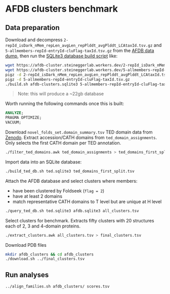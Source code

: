 # AFDB clusters benchmark
## Data preparation
Download and decompress `2-repId_isDark_nMem_repLen_avgLen_repPlddt_avgPlddt_LCAtaxId.tsv.gz` and
`5-allmembers-repId-entryId-cluFlag-taxId.tsv.gz` from the [AFDB data dump](https://afdb-cluster.steineggerlab.workers.dev/),
then run the [SQLite3 database build script](https://github.com/steineggerlab/afdb-clusters-web/blob/main/data/build.sh) like:
```sh
wget https://afdb-cluster.steineggerlab.workers.dev/2-repId_isDark_nMem_repLen_avgLen_repPlddt_avgPlddt_LCAtaxId.tsv.gz
wget https://afdb-cluster.steineggerlab.workers.dev/5-allmembers-repId-entryId-cluFlag-taxId.tsv.gz
pigz -d 2-repId_isDark_nMem_repLen_avgLen_repPlddt_avgPlddt_LCAtaxId.tsv.gz
pigz -d 5-allmembers-repId-entryId-cluFlag-taxId.tsv.gz
./build.sh afdb-clusters.sqlite3 5-allmembers-repId-entryId-cluFlag-taxId.tsv 2-repId_isDark_nMem_repLen_avgLen_repPlddt_avgPlddt_LCAtaxId.tsv
```
> Note: this will produce a ~22gb database

Worth running the following commands once this is built:
```sql
ANALYZE;
PRAGMA OPTIMIZE;
VACUUM;
```

Download `novel_folds_set.domain_summary.tsv` TED domain data from [Zenodo](https://zenodo.org/records/10848710).
Extract accession/CATH domains from `ted_domain_assignments`.
Only selects the first CATH domain per TED annotation.
```sh
./filter_ted_domains.awk ted_domain_assignments > ted_domains_first_split.tsv
```

Import data into an SQLite database:
```sh
./build_ted_db.sh ted.sqlite3 ted_domains_first_split.tsv
```

Attach the AFDB database and select clusters where members:
* have been clustered by Foldseek (`flag = 2`)
* have at least 2 domains
* match representative CATH domains to T level but are unique at H level
```sh
./query_ted_db.sh ted.sqlite3 afdb.sqlite3 all_clusters.tsv
```

Select clusters for benchmark.
Extracts fifty clusters with 20 structures each of 2, 3 and 4-domain proteins.
```sh
./extract_clusters.awk all_clusters.tsv > final_clusters.tsv
```

Download PDB files
```sh
mkdir afdb_clusters && cd afdb_clusters
./download.sh ../final_clusters.tsv
```

## Run analyses
```sh
../align_families.sh afdb_clusters/ scores.tsv
```